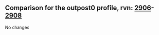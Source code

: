 ## Comparison for the outpost0 profile, rvn: [2906](https://github.com/PRO100KatYT/FortniteProfileRevisions/tree/main/profiles/outpost0/2906%20outpost0.json)-[2908](https://github.com/PRO100KatYT/FortniteProfileRevisions/tree/main/profiles/outpost0/2908%20outpost0.json)

No changes
